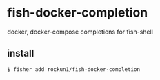 # fish-docker-completion
docker, docker-compose completions for fish-shell

## install

```shell
$ fisher add rockun1/fish-docker-completion
```